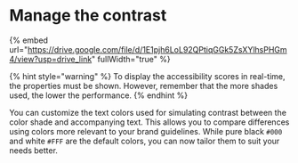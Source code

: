 # Manage the contrast

{% embed url="https://drive.google.com/file/d/1E1pjh6LoL92QPtiqGGk5ZsXYlhsPHGm4/view?usp=drive_link" fullWidth="true" %}

{% hint style="warning" %}
To display the accessibility scores in real-time, the properties must be shown. However, remember that the more shades used, the lower the performance.
{% endhint %}

You can customize the text colors used for simulating contrast between the color shade and accompanying text. This allows you to compare differences using colors more relevant to your brand guidelines. While pure black `#000` and white `#FFF` are the default colors, you can now tailor them to suit your needs better.
